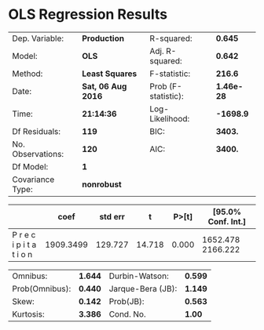 # OLS Regression Results

|                   |                |                           |                                         |
| ----------------- | -------------- | ------------------------- | --------------------------------------- |
|Dep. Variable:     | **Production**          |   R-squared:             |            **0.645**            |
|Model:             |                  **OLS**|   Adj. R-squared:        |            **0.642**            |
|Method:            |        **Least Squares**|   F-statistic:           |            **216.6**            |
|Date:              |     **Sat, 06 Aug 2016**|   Prob (F-statistic):    |         **1.46e-28**            |
|Time:              |             **21:14:36**|   Log-Likelihood:        |          **-1698.9**            |
|Df Residuals:      |                  **119**|   BIC:                   |            **3403.**            |
|No. Observations:  |                  **120**|   AIC:                   |            **3400.**            |
|Df Model:          |                    **1**|                                                     |
|Covariance Type:   |            **nonrobust**|                                                    |

|                          |      coef  |  std err   |     t     |   P>[t]   |    [95.0% Conf. Int.]  |
| -----------------------  | ---------- | ---------- | --------- | --------- | ---------------------- |
|P r e c i p i t a t i o n | 1909.3499  |  129.727   |  14.718   |   0.000   |   1652.478  2166.222   |


|                          |               |                              |                           |
|------------------------- | ------------- | ---------------------------- | ------------------------- |
|Omnibus:                  |      **1.644**|  Durbin-Watson:              |     **0.599**             |
|Prob(Omnibus):            |      **0.440**|  Jarque-Bera (JB):           |     **1.149**             |
|Skew:                     |      **0.142**|  Prob(JB):                   |     **0.563**             |
|Kurtosis:                 |      **3.386**|  Cond. No.                   |      **1.00**             |
